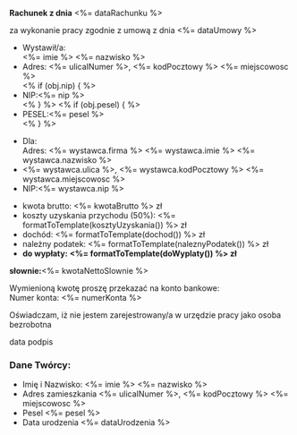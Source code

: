 **Rachunek z dnia**      <span class="data-rachunku"><%= dataRachunku %></span>

  za wykonanie pracy zgodnie z umową z dnia <span class="data-umowy"><%= dataUmowy %></span>

<ul class="first-list">
  <li><span>Wystawił/a:</span></li>
  <%= imie %> <%= nazwisko %></li>
  <li><span>Adres:</span>
  <%= ulicaINumer %>, <%= kodPocztowy %> <%= miejscowosc %></li>
  <% if (obj.nip) { %><li><span>NIP:</span><%= nip %></li> <% } %>
  <% if (obj.pesel) { %><li><span>PESEL:</span><%= pesel %></li><% } %>
</ul>

<ul class="first-list">
  <li><span>Dla:</span></li>
  <span>Adres:</span>
  <%= wystawca.firma %> <%= wystawca.imie %> <%= wystawca.nazwisko %></li>
  <li><%= wystawca.ulica %>, <%= wystawca.kodPocztowy %> <%= wystawca.miejscowosc %></li>
  <li><span>NIP:</span><%= wystawca.nip %></li> 
</ul>


<ul class="second-list">
	<li><span>kwota brutto:</span>
		<%= kwotaBrutto %> zł
	</li>
	<li><span>koszty uzyskania przychodu (50%):</span>
		<%= formatToTemplate(kosztyUzyskania()) %> zł
	</li>
	<li><span>dochód:</span>
		<%= formatToTemplate(dochod()) %> zł
	</li>
	<li><span>należny podatek:</span>
		<%= formatToTemplate(naleznyPodatek()) %> zł
	</li>
	<li><span><strong>do wypłaty:</strong></span>
		<strong><%= formatToTemplate(doWyplaty()) %> zł</strong>
	</li>
</ul>         
          
<div class="amount-in-words"><strong>słownie:</strong><span><%= kwotaNettoSlownie %></span></div>
          
Wymienioną kwotę proszę przekazać na konto bankowe:         
Numer konta: <%= numerKonta %>          
          
Oświadczam, iż nie jestem zarejestrowany/a w urzędzie pracy jako osoba bezrobotna         
          
<div class="signature">
	<span>data</span>
	<span>podpis</span>
</div>
          

### Dane  Twórcy:

<ul class="third-list">
	<li>
		<span>Imię i Nazwisko:</span>
		<%= imie %> <%= nazwisko %>  
	</li>
	<li>
		<span>Adres zamieszkania</span>
		<%= ulicaINumer %>, <%= kodPocztowy %> <%= miejscowosc %> 
	</li>
	<li>
		<span>Pesel</span>
		<%= pesel %>
	</li>
	<li>
		<span>Data urodzenia</span>
		<%= dataUrodzenia %>
	</li>
</ul>
